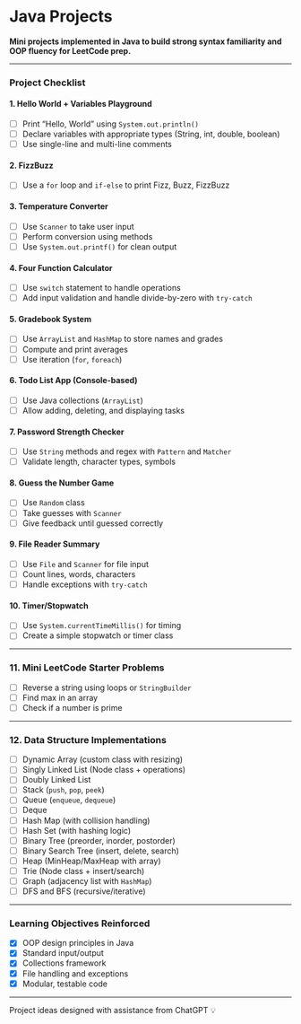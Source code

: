 # Java Projects
**Mini projects implemented in Java to build strong syntax familiarity and OOP fluency for LeetCode prep.**

---

### Project Checklist

#### 1. Hello World + Variables Playground
- [ ] Print “Hello, World” using `System.out.println()`
- [ ] Declare variables with appropriate types (String, int, double, boolean)
- [ ] Use single-line and multi-line comments

#### 2. FizzBuzz
- [ ] Use a `for` loop and `if-else` to print Fizz, Buzz, FizzBuzz

#### 3. Temperature Converter
- [ ] Use `Scanner` to take user input
- [ ] Perform conversion using methods
- [ ] Use `System.out.printf()` for clean output

#### 4. Four Function Calculator
- [ ] Use `switch` statement to handle operations
- [ ] Add input validation and handle divide-by-zero with `try-catch`

#### 5. Gradebook System
- [ ] Use `ArrayList` and `HashMap` to store names and grades
- [ ] Compute and print averages
- [ ] Use iteration (`for`, `foreach`)

#### 6. Todo List App (Console-based)
- [ ] Use Java collections (`ArrayList`)
- [ ] Allow adding, deleting, and displaying tasks

#### 7. Password Strength Checker
- [ ] Use `String` methods and regex with `Pattern` and `Matcher`
- [ ] Validate length, character types, symbols

#### 8. Guess the Number Game
- [ ] Use `Random` class
- [ ] Take guesses with `Scanner`
- [ ] Give feedback until guessed correctly

#### 9. File Reader Summary
- [ ] Use `File` and `Scanner` for file input
- [ ] Count lines, words, characters
- [ ] Handle exceptions with `try-catch`

#### 10. Timer/Stopwatch
- [ ] Use `System.currentTimeMillis()` for timing
- [ ] Create a simple stopwatch or timer class

---

### 11. Mini LeetCode Starter Problems
- [ ] Reverse a string using loops or `StringBuilder`
- [ ] Find max in an array
- [ ] Check if a number is prime

---

### 12. Data Structure Implementations

- [ ] Dynamic Array (custom class with resizing)
- [ ] Singly Linked List (Node class + operations)
- [ ] Doubly Linked List
- [ ] Stack (`push`, `pop`, `peek`)
- [ ] Queue (`enqueue`, `dequeue`)
- [ ] Deque
- [ ] Hash Map (with collision handling)
- [ ] Hash Set (with hashing logic)
- [ ] Binary Tree (preorder, inorder, postorder)
- [ ] Binary Search Tree (insert, delete, search)
- [ ] Heap (MinHeap/MaxHeap with array)
- [ ] Trie (Node class + insert/search)
- [ ] Graph (adjacency list with `HashMap`)
- [ ] DFS and BFS (recursive/iterative)

---

### Learning Objectives Reinforced
- [x] OOP design principles in Java
- [x] Standard input/output
- [x] Collections framework
- [x] File handling and exceptions
- [x] Modular, testable code

---

Project ideas designed with assistance from ChatGPT 💡
